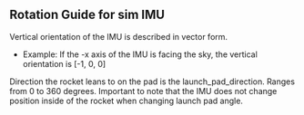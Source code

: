 ## Rotation Guide for sim IMU

Vertical orientation of the IMU is described in vector form.
- Example: If the -x axis of the IMU is facing the sky, the vertical orientation is [-1, 0, 0]

Direction the rocket leans to on the pad is the launch_pad_direction. Ranges from 0 to 360 degrees.
Important to note that the IMU does not change position inside of the rocket when changing launch pad angle.